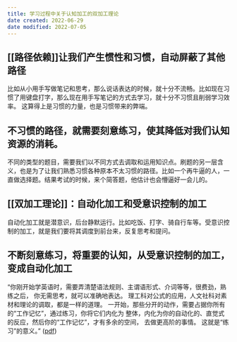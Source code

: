 ```yaml
---
title: 学习过程中关于认知加工的双加工理论
date created: 2022-06-29
date modified: 2022-07-05
---
```


## [[路径依赖]]让我们产生惯性和习惯，自动屏蔽了其他路径

比如从小用手写做笔记和思考，那么说话表达的时候，就十分不流畅。比如现在习惯了用键盘打字，那么现在用手写笔记的方式去学习，就十分不习惯且削弱学习效率。
这算得上是习惯的力量，也是习惯带来的弊端。

## 不习惯的路径，就需要刻意练习，使其降低对我们认知资源的消耗。

不同的类型的题目，需要我们以不同方式去调取和运用知识点。刷题的另一层含义，也是为了让我们熟悉习惯各种原本不太习惯的路径。比如一个再牛逼的人，一直做选择题。结果考试的时候，来个简答题，他估计也会懵逼好一会儿的。

## [[双加工理论]]：自动化加工和受意识控制的加工

自动化加工就是潜意识，后台静默运行。比如吃饭、打字、骑自行车等。受意识控制的加工，就是我们要将其调度到前台来，反复思考和提问。

## 不断刻意练习，将重要的认知，从受意识控制的加工，变成自动化加工

“你刚开始学英语时，需要弄清楚语法规则、主谓语形式、介词等等，很费劲，熟练之后， 你无需思考，就可以准确地表达。 理工科对公式的应用，人文社科对素材和理论的调取，都是一样的道理。 一开始，那些分开的动作，需要占据你所有的“工作记忆”，通过练习，你将它们内化为 整体，内化为你的自动化的、直觉式的反应，然后你的“工作记忆”，才有多余的空间， 去做更高阶的事情。 这就是“练习”的意义。” ([pdf](zotero://open-pdf/library/items/KSGMWB4K?page=6&annotation=789699V5))

